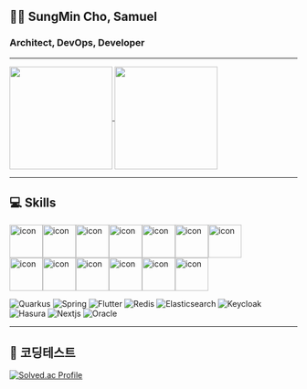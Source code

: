 ## 💁🏻 SungMin Cho, Samuel
### Architect, DevOps, Developer
---

<a href="https://github.com/anuraghazra/github-readme-stats">
  <img height=180 align="center" src="https://github-readme-stats-lime-tau-56.vercel.app/api?username=anisia20&exclude_repo=polamfe" />
</a>
<a href="https://github.com/anuraghazra/convoychat">
  <img height=180 align="center" src="https://github-readme-stats-lime-tau-56.vercel.app/api/top-langs?username=anisia20&layout=compact&langs_count=8&card_width=320&exclude_repo=polamfe" />
</a>

---
## 💻 Skills
<div style="display: flex; align-items: flex-start;"><img src="https://techstack-generator.vercel.app/kubernetes-icon.svg" alt="icon" width="58" height="58" /><img src="https://techstack-generator.vercel.app/docker-icon.svg" alt="icon" width="58" height="58" /><img src="https://techstack-generator.vercel.app/python-icon.svg" alt="icon" width="58" height="58" /><img src="https://techstack-generator.vercel.app/mysql-icon.svg" alt="icon" width="58" height="58" /><img src="https://techstack-generator.vercel.app/nginx-icon.svg" alt="icon" width="58" height="58" /><img src="https://techstack-generator.vercel.app/java-icon.svg" alt="icon" width="58" height="58" /><img src="https://techstack-generator.vercel.app/aws-icon.svg" alt="icon" width="58" height="58" /></div><div style="display: flex; align-items: flex-start;"><img src="https://techstack-generator.vercel.app/restapi-icon.svg" alt="icon" width="58" height="58" /><img src="https://techstack-generator.vercel.app/django-icon.svg" alt="icon" width="58" height="58" /><img src="https://techstack-generator.vercel.app/github-icon.svg" alt="icon" width="58" height="58" /><img src="https://techstack-generator.vercel.app/js-icon.svg" alt="icon" width="58" height="58" /><img src="https://techstack-generator.vercel.app/react-icon.svg" alt="icon" width="58" height="58" /><img src="https://techstack-generator.vercel.app/redux-icon.svg" alt="icon" width="58" height="58" /></div>

![Quarkus](https://img.shields.io/badge/Quarkus-4695EB.svg?&style=for-the-badge&logo=Quarkus&logoColor=white)
![Spring](https://img.shields.io/badge/Spring-6DB33F.svg?&style=for-the-badge&logo=Spring&logoColor=white)
![Flutter](https://img.shields.io/badge/Flutter-02569B.svg?&style=for-the-badge&logo=Flutter&logoColor=white)
![Redis](https://img.shields.io/badge/Redis-DC382D.svg?&style=for-the-badge&logo=Redis&logoColor=white)
![Elasticsearch](https://img.shields.io/badge/Elasticsearch-005571.svg?&style=for-the-badge&logo=Elasticsearch&logoColor=white)
![Keycloak](https://img.shields.io/badge/Keycloak-1EB4D4.svg?&style=for-the-badge&logo=Keycloak&logoColor=white)
![Hasura](https://img.shields.io/badge/Hasura-1EB4D4.svg?&style=for-the-badge&logo=Hasura&logoColor=white)
![Nextjs](https://img.shields.io/badge/Nextjs-000000.svg?&style=for-the-badge&logo=nextdotjs&logoColor=white)
![Oracle](https://img.shields.io/badge/Oracle-F80000.svg?&style=for-the-badge&logo=Oracle&logoColor=white)

---
## 📝 코딩테스트
[![Solved.ac Profile](http://mazassumnida.wtf/api/v2/generate_badge?boj=anisia20)](https://solved.ac/anisia20/)

<!--
**anisia20/anisia20** is a ✨ _special_ ✨ repository because its `README.md` (this file) appears on your GitHub profile.

Here are some ideas to get you started:

- 🔭 I’m currently working on ...
- 🌱 I’m currently learning ...
- 👯 I’m looking to collaborate on ...
- 🤔 I’m looking for help with ...
- 💬 Ask me about ...
- 📫 How to reach me: ...
- 😄 Pronouns: ...
- ⚡ Fun fact: ...
-->
